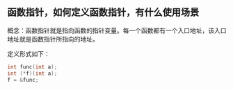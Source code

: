 ## 函数指针，如何定义函数指针，有什么使用场景
概念：函数指针就是指向函数的指针变量。每一个函数都有一个入口地址，该入口地址就是函数指针所指向的地址。

定义形式如下：
```CPP
int func(int a);  
int (*f)(int a);  
f = &func;
```  